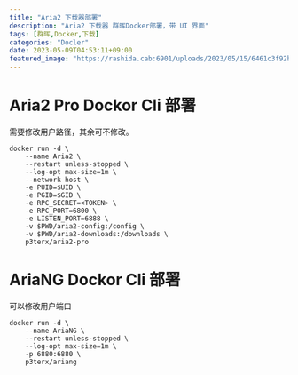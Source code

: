 ```yaml
---
title: "Aria2 下载器部署"
description: "Aria2 下载器 群晖Docker部署，带 UI 界面"
tags: [群晖,Docker,下载]
categories: "Docler"
date: 2023-05-09T04:53:11+09:00
featured_image: "https://rashida.cab:6901/uploads/2023/05/15/6461c3f92bd88.jpeg"
---
```


# Aria2 Pro Dockor Cli 部署
需要修改用户路径，其余可不修改。

```
docker run -d \
    --name Aria2 \
    --restart unless-stopped \
    --log-opt max-size=1m \
    --network host \
    -e PUID=$UID \
    -e PGID=$GID \
    -e RPC_SECRET=<TOKEN> \
    -e RPC_PORT=6800 \
    -e LISTEN_PORT=6888 \
    -v $PWD/aria2-config:/config \
    -v $PWD/aria2-downloads:/downloads \
    p3terx/aria2-pro
```

# AriaNG Dockor Cli 部署
可以修改用户端口

```
docker run -d \
    --name AriaNG \
    --restart unless-stopped \
    --log-opt max-size=1m \
    -p 6880:6880 \
    p3terx/ariang
```
